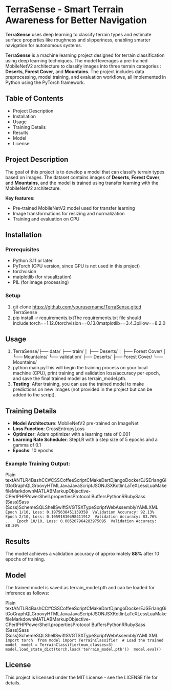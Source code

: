 # TerraSense - Smart Terrain Awareness for Better Navigation

**TerraSense** uses deep learning to classify terrain types and estimate surface properties like roughness and slipperiness, enabling smarter navigation for autonomous systems.

**TerraSense** is a machine learning project designed for terrain classification using deep learning techniques. The model leverages a pre-trained MobileNetV2 architecture to classify images into three terrain categories : **Deserts**, **Forest Cover**, and **Mountains**. The project includes data preprocessing, model training, and evaluation workflows, all implemented in Python using the PyTorch framework.

## Table of Contents

- Project Description
- Installation
- Usage
- Training Details
- Results
- Model
- License

## Project Description

The goal of this project is to develop a model that can classify terrain types based on images. The dataset contains images of **Deserts**, **Forest Cover**, and **Mountains**, and the model is trained using transfer learning with the MobileNetV2 architecture.

**Key features**:

- Pre-trained MobileNetV2 model used for transfer learning
- Image transformations for resizing and normalization
- Training and evaluation on CPU

## Installation

### Prerequisites

- Python 3.11 or later
- PyTorch (CPU version, since GPU is not used in this project)
- torchvision
- matplotlib (for visualization)
- PIL (for image processing)

### Setup

1.  git clone https://github.com/yourusername/TerraSense.gitcd TerraSense
2.  pip install -r requirements.txtThe requirements.txt file should include:torch==1.12.0torchvision==0.13.0matplotlib==3.4.3pillow==8.2.0

## Usage

1.  TerraSense/├── data/ ├── train/ │ ├── Deserts/ │ ├── Forest Cover/ │ └── Mountains/ └── validation/ ├── Deserts/ ├── Forest Cover/ └── Mountains/
2.  python main.pyThis will begin the training process on your local machine (CPU), print training and validation loss/accuracy per epoch, and save the final trained model as terrain_model.pth.
3.  **Testing**: After training, you can use the trained model to make predictions on new images (not provided in the project but can be added to the script).

## Training Details

- **Model Architecture**: MobileNetV2 pre-trained on ImageNet
- **Loss Function**: CrossEntropyLoss
- **Optimizer**: Adam optimizer with a learning rate of 0.001
- **Learning Rate Scheduler**: StepLR with a step size of 5 epochs and a gamma of 0.1
- **Epochs**: 10 epochs

### Example Training Output:

Plain textANTLR4BashCC#CSSCoffeeScriptCMakeDartDjangoDockerEJSErlangGitGoGraphQLGroovyHTMLJavaJavaScriptJSONJSXKotlinLaTeXLessLuaMakefileMarkdownMATLABMarkupObjective-CPerlPHPPowerShell.propertiesProtocol BuffersPythonRRubySass (Sass)Sass (Scss)SchemeSQLShellSwiftSVGTSXTypeScriptWebAssemblyYAMLXML`  Epoch 1/10, Loss: 0.1975638451139358  Validation Accuracy: 92.13%  Epoch 2/10, Loss: 0.10591830498411912  Validation Accuracy: 83.76%  ...  Epoch 10/10, Loss: 0.005207964283975095  Validation Accuracy: 88.20%  `

## Results

The model achieves a validation accuracy of approximately **88%** after 10 epochs of training.

## Model

The trained model is saved as terrain_model.pth and can be loaded for inference as follows:

Plain textANTLR4BashCC#CSSCoffeeScriptCMakeDartDjangoDockerEJSErlangGitGoGraphQLGroovyHTMLJavaJavaScriptJSONJSXKotlinLaTeXLessLuaMakefileMarkdownMATLABMarkupObjective-CPerlPHPPowerShell.propertiesProtocol BuffersPythonRRubySass (Sass)Sass (Scss)SchemeSQLShellSwiftSVGTSXTypeScriptWebAssemblyYAMLXML`  import torch  from model import TerrainClassifier  # Load the trained model  model = TerrainClassifier(num_classes=3)  model.load_state_dict(torch.load('terrain_model.pth'))  model.eval()  `

## License

This project is licensed under the MIT License - see the LICENSE file for details.
